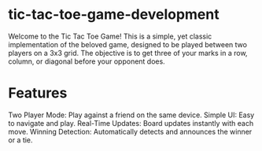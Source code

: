 # tic-tac-toe-game-development
Welcome to the Tic Tac Toe Game! This is a simple, yet classic implementation of the beloved game, designed to be played between two players on a 3x3 grid. The objective is to get three of your marks in a row, column, or diagonal before your opponent does.

# Features
Two Player Mode: Play against a friend on the same device.
Simple UI: Easy to navigate and play.
Real-Time Updates: Board updates instantly with each move.
Winning Detection: Automatically detects and announces the winner or a tie.
